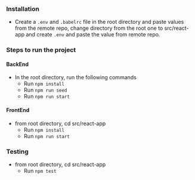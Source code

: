 
### Installation

- Create a `.env` and `.babelrc` file in the root directory and paste values from the remote repo, change directory from the root one to src/react-app and create `.env` and paste the value from remote repo. 


### Steps to run the project
#### BackEnd
- In the root directory, run the following commands
  - Run `npm install`
  - Run `npm run seed`
  - Run `npm run start` 

#### FrontEnd 
- from root directory, cd src/react-app
  - Run `npm install` 
  - Run `npm run start` 


### Testing
- from root directory, cd src/react-app
  - Run `npm test` 
